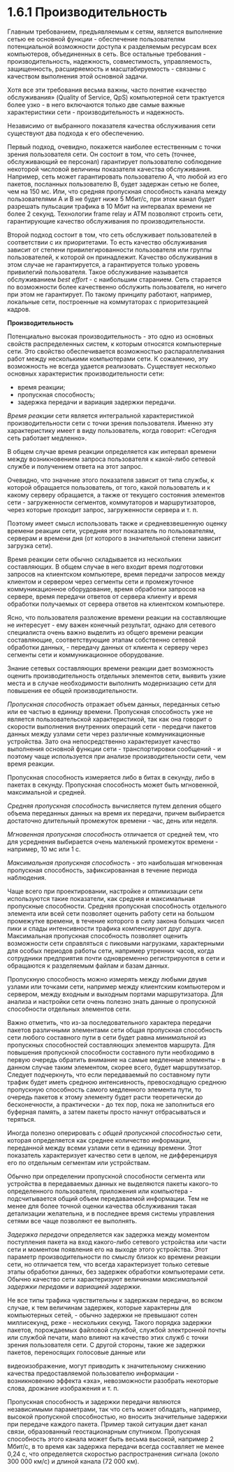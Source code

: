 ﻿# 1.6.1 Производительность

Главным требованием, предъявляемым к сетям, является выполнение сетью ее основной функции - обеспечение пользователям потенциальной возможности доступа к разделяемым ресурсам всех компьютеров, объединенных в сеть. Все остальные требования - производительность, надежность, совместимость, управляемость, защищенность, расширяемость и масштабируемость - связаны с качеством выполнения этой основной задачи. 

Хотя все эти требования весьма важны, часто понятие «качество обслуживания» (Quality of Service, QpS) компьютерной сети трактуется более узко - в него включаются только две самые важные характеристики сети - производительность и надежность. 

Независимо от выбранного показателя качества обслуживания сети существуют два подхода к его обеспечению.  

Первый подход, очевидно, покажется наиболее естественным с точки зрения пользователя сети. Он состоит в том, что сеть (точнее, обслуживающий ее персонал) гарантирует пользователю соблюдение некоторой числовой величины показателя качества обслуживания. Например, сеть может гарантировать пользователю А, что любой из его пакетов, посланных пользователю В, будет задержан сетью не более, чем на 150 мс. Или, что средняя пропускная способность канала между пользователями А и В не будет ниже 5 Мбит/с, при этом канал будет разрешать пульсации трафика в 10 Мбит на интервалах времени не более 2 секунд. Технологии frame relay и АТМ позволяют строить сети, гарантирующие качество обслуживания по производительности. 

Второй подход состоит в том, что сеть обслуживает пользователей в соответствии с их приоритетами. То есть качество обслуживания зависит от степени привилегированности пользователя или группы пользователей, к которой он принадлежит. Качество обслуживания в этом случае не гарантируется, а гарантируется только уровень привилегий пользователя. Такое обслуживание называется обслуживанием *best effort* - с наибольшим старанием. Сеть старается по возможности более качественно обслужить пользователя, но ничего при этом не гарантирует. По такому принципу работают, например, локальные сети, построенные на коммутаторах с приоритезацией кадров. 

**Производительность** 

Потенциально высокая производительность - это одно из основных свойств распределенных систем, к которым относятся компьютерные сети. Это свойство обеспечивается возможностью распараллеливания работ между несколькими компьютерами сети. К сожалению, эту возможность не всегда удается реализовать. Существует несколько основных характеристик производительности сети: 

- время реакции; 
- пропускная способность; 
- задержка передачи и вариация задержки передачи. 

*Время реакции* сети является интегральной характеристикой производительности сети с точки зрения пользователя. Именно эту характеристику имеет в виду пользователь, когда говорит: «Сегодня сеть работает медленно». 

В общем случае время реакции определяется как интервал времени между возникновением запроса пользователя к какой-либо сетевой службе и получением ответа на этот запрос. 

Очевидно, что значение этого показателя зависит от типа службы, к которой обращается пользователь, от того, какой пользователь и к какому серверу обращается, а также от текущего состояния элементов сети - загруженности сегментов, коммутаторов и маршрутизаторов, через которые проходит запрос, загруженности сервера и т. п. 

Поэтому имеет смысл использовать также и средневзвешенную оценку времени реакции сети, усредняя этот показатель по пользователям, серверам и времени дня (от которого в значительной степени зависит загрузка сети). 

Время реакции сети обычно складывается из нескольких составляющих. В общем случае в него входит время подготовки запросов на клиентском компьютере, время передачи запросов между клиентом и сервером через сегменты сети и промежуточное коммуникационное оборудование, время обработки запросов на сервере, время передачи ответов от сервера клиенту и время обработки получаемых от сервера ответов на клиентском компьютере. 

Ясно, что пользователя разложение времени реакции на составляющие не интересует - ему важен конечный результат, однако для сетевого специалиста очень важно выделить из общего времени реакции составляющие, соответствующие этапам собственно сетевой обработки данных, - передачу данных от клиента к серверу через сегменты сети и коммуникационное оборудование. 

Знание сетевых составляющих времени реакции дает возможность оценить производительность отдельных элементов сети, выявить узкие места и в случае необходимости выполнить модернизацию сети для повышения ее общей производительности. 

*Пропускная способность* отражает объем данных, переданных сетью или ее частью в единицу времени. Пропускная способность уже не является пользовательской характеристикой, так как она говорит о скорости выполнения внутренних операций сети - передачи пакетов данных между узлами сети через различные коммуникационные устройства. Зато она непосредственно характеризует качество выполнения основной функции сети - транспортировки сообщений - и поэтому чаще используется при анализе производительности сети, чем время реакции. 

Пропускная способность измеряется либо в битах в секунду, либо в пакетах в секунду. Пропускная способность может быть мгновенной, максимальной и средней. 

*Средняя пропускная способность* вычисляется путем деления общего объема переданных данных на время их передачи, причем выбирается достаточно длительный промежуток времени - час, день или неделя. 

*Мгновенная пропускная способность* отличается от средней тем, что для усреднения выбирается очень маленький промежуток времени - например, 10 мс или 1 с. 

*Максимальная пропускная способность* - это наибольшая мгновенная пропускная способность, зафиксированная в течение периода наблюдения. 

Чаще всего при проектировании, настройке и оптимизации сети используются такие показатели, как средняя и максимальная пропускные способности. Средняя пропускная способность отдельного элемента или всей сети позволяет оценить работу сети на большом промежутке времени, в течение которого в силу закона больших чисел пики и спады интенсивности трафика компенсируют друг друга. Максимальная пропускная способность позволяет оценить возможности сети справляться с пиковыми нагрузками, характерными для особых периодов работы сети, например утренних часов, когда сотрудники предприятия почти одновременно регистрируются в сети и обращаются к разделяемым файлам и базам данных. 

Пропускную способность можно измерять между любыми двумя узлами или точками сети, например между клиентским компьютером и сервером, между входным и выходным портами маршрутизатора. Для анализа и настройки сети очень полезно знать данные о пропускной способности отдельных элементов сети. 

Важно отметить, что из-за последовательного характера передачи пакетов различными элементами сети общая пропускная способность сети любого составного пути в сети будет равна *минимальной* из пропускных способностей составляющих элементов маршрута. Для повышения пропускной способности составного пути необходимо в первую очередь обратить внимание на самые медленные элементы - в данном случае таким элементом, скорее всего, будет маршрутизатор. Следует подчеркнуть, что если передаваемый по составному пути трафик будет иметь среднюю интенсивность, превосходящую среднюю пропускную способность самого медленного элемента пути, то очередь пакетов к этому элементу будет расти теоретически до бесконечности, а практически - до тех пор, пока не заполниться его буферная память, а затем пакеты просто начнут отбрасываться и теряться. 

Иногда полезно оперировать с *общей пропускной способностью* сети, которая определяется как среднее количество информации, переданной между всеми узлами сети в единицу времени. Этот показатель характеризует качество сети в целом, не дифференцируя его по отдельным сегментам или устройствам. 

Обычно при определении пропускной способности сегмента или устройства в передаваемых данных не выделяются пакеты какого-то определенного пользователя, приложения или компьютера - подсчитывается общий объем передаваемой информации. Тем не менее для более точной оценки качества обслуживания такая детализации желательна, и в последнее время системы управления сетями все чаще позволяют ее выполнять. 

*Задержка передачи* определяется как задержка между моментом поступления пакета на вход какого-либо сетевого устройства или части сети и моментом появления его на выходе этого устройства. Этот параметр производительности по смыслу близок ко времени реакции сети, но отличается тем, что всегда характеризует только сетевые этапы обработки данных, без задержек обработки компьютерами сети. Обычно качество сети характеризуют величинами *максимальной задержки передами* и *вариацией задержки*.  

Не все типы трафика чувствительны к задержкам передачи, во всяком случае, к тем величинам задержек, которые характерны для компьютерных сетей, - обычно задержки не превышают сотен миллисекунд, реже - нескольких секунд. Такого порядка задержки пакетов, порождаемых файловой службой, службой электронной почты или службой печати, мало влияют на качество этих служб с точки зрения пользователя сети. С другой стороны, такие же задержки пакетов, переносящих голосовые данные или 

видеоизображение, могут приводить к значительному снижению качества предоставляемой пользователю информации - возникновению эффекта «эха», невозможности разобрать некоторые слова, дрожание изображения и т. п. 

Пропускная способность и задержки передачи являются независимыми параметрами, так что сеть может обладать, например, высокой пропускной способностью, но вносить значительные задержки при передаче каждого пакета. Пример такой ситуации дает канал связи, образованный геостационарным спутником. Пропускная способность этого канала может быть весьма высокой, например 2 Мбит/с, в то время как задержка передачи всегда составляет не менее 0,24 с, что определяется скоростью распространения сигнала (около 300 000 км/с) и длиной канала (72 000 км).
